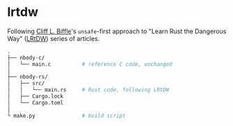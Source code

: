 # lrtdw

Following [Cliff L. Biffle](http://cliffle.com/about/)'s `unsafe`-first approach to "Learn Rust the Dangerous Way" ([LRtDW](http://cliffle.com/p/dangerust/)) series of articles.

```bash
.
├── nbody-c/
│   └── main.c          # reference C code, unchanged
│
├── nbody-rs/
│   ├── src/
│   │   └── main.rs     # Rust code, following LRtDW
│   ├── Cargo.lock
│   └── Cargo.toml
│
└ make.py               # build script
```
